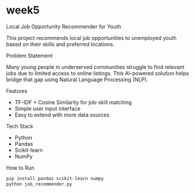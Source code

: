 # week5
 Local Job Opportunity Recommender for Youth 

This project recommends local job opportunities to unemployed youth based on their skills and preferred locations.

 Problem Statement

Many young people in underserved communities struggle to find relevant jobs due to limited access to online listings. This AI-powered solution helps bridge that gap using Natural Language Processing (NLP).

 Features

- TF-IDF + Cosine Similarity for job-skill matching
- Simple user input interface
- Easy to extend with more data sources

 Tech Stack

- Python
- Pandas
- Scikit-learn
- NumPy

 How to Run

```bash
pip install pandas scikit-learn numpy
python job_recommender.py
